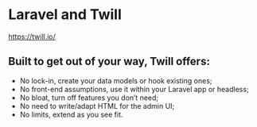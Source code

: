 # Laravel and Twill

https://twill.io/

## Built to get out of your way, Twill offers:

* No lock-in, create your data models or hook existing ones;
* No front-end assumptions, use it within your Laravel app or headless;
* No bloat, turn off features you don’t need;
* No need to write/adapt HTML for the admin UI;
* No limits, extend as you see fit.